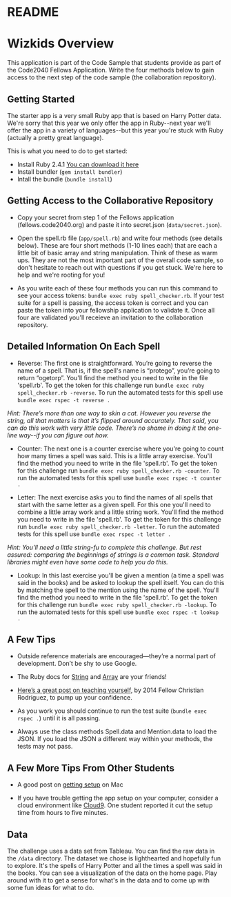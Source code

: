 # README

Wizkids Overview
================

This application is part of the Code Sample that students provide as part of the Code2040 Fellows Application. Write the four methods below to gain access to the next step of the code sample (the collaboration repository).

Getting Started
---------------
The starter app is a very small Ruby app that is based on Harry Potter data. We're sorry that this year we only offer the app in Ruby--next year we'll offer the app in a variety of languages--but this year you're stuck with Ruby (actually a pretty great language).

This is what you need to do to get started:

- Install Ruby 2.4.1 <a href="https://www.ruby-lang.org/en/downloads/"  target="_blank">You can download it here</a>
- Install bundler (`gem install bundler`)
- Intall the bundle (`bundle install`)

Getting Access to the Collaborative Repository
----------
- Copy your secret from step 1 of the Fellows application (fellows.code2040.org) and paste it into secret.json (`data/secret.json`).

- Open the spell.rb file (`app/spell.rb`) and write four methods (see details below). These are four short methods (1-10 lines each) that are each a little bit of basic array and string manipulation. Think of these as warm ups. They are not the most important part of the overall code sample, so don't hesitate to reach out with questions if you get stuck. We're here to help and we're rooting for you!

- As you write each of these four methods you can run this command to see your access tokens: `bundle exec ruby spell_checker.rb`. If your test suite for a spell is passing, the access token is correct and you can paste the token into your fellowship application to validate it. Once all four are validated you'll receieve an invitation to the collaboration repository.

Detailed Information On Each Spell
-----------------------------------

- Reverse: The first one is straightforward. You’re going to reverse the name of a spell. That is, if the spell's name is “protego”, you’re going to return “ogetorp”. You'll find the method you need to write in the file 'spell.rb'. To get the token for this challenge run `bundle exec ruby spell_checker.rb -reverse`. To run the automated tests for this spell use `bundle exec rspec -t reverse .`

_Hint: There’s more than one way to skin a cat. However you reverse the string, all that matters is that it’s flipped around accurately. That said, you can do this work with very little code. There’s no shame in doing it the one-line way--if you can figure out how._

- Counter: The next one is a counter exercise where you're going to count how many times a spell was said. This is a little array exercise. You'll find the method you need to write in the file 'spell.rb'. To get the token for this challenge run `bundle exec ruby spell_checker.rb -counter`. To run the automated tests for this spell use `bundle exec rspec -t counter .`

- Letter: The next exercise asks you to find the names of all spells that start with the same letter as a given spell. For this one you'll need to combine a little array work and a little string work. You'll find the method you need to write in the file 'spell.rb'. To get the token for this challenge run `bundle exec ruby spell_checker.rb -letter`. To run the automated tests for this spell use `bundle exec rspec -t letter .`

_Hint: You’ll need a little string-fu to complete this challenge. But rest assured: comparing the beginnings of strings is a common task. Standard libraries might even have some code to help you do this._

- Lookup: In this last exercise you'll be given a mention (a time a spell was said in the books) and be asked to lookup the spell itself. You can do this by matching the spell to the mention using the name of the spell. You'll find the method you need to write in the file 'spell.rb'. To get the token for this challenge run `bundle exec ruby spell_checker.rb -lookup`. To run the automated tests for this spell use `bundle exec rspec -t lookup .`

A Few Tips
----------------

- Outside reference materials are encouraged—they’re a normal part of development. Don’t be shy to use Google.

- The Ruby docs for <a href="https://ruby-doc.org/core-2.4.1/String.html" target="_blank">String</a> and <a href="https://ruby-doc.org/core-2.4.1/Array.html" target="_blank">Array</a> are your friends!

- <a href="https://medium.com/@chrisrodz35/a-guide-to-picking-up-new-programming-skills-2f1ff142d17f" target="_blank">Here’s a great post on teaching yourself</a>, by 2014 Fellow Christian Rodriguez, to pump up your confidence.

- As you work you should continue to run the test suite (`bundle exec rspec .`) until it is all passing.

- Always use the class methods Spell.data and Mention.data to load the JSON. If you load the JSON a different way within your methods, the tests may not pass.

A Few More Tips From Other Students
----------------
- A good post on [getting setup](https://www.moncefbelyamani.com/how-to-install-xcode-homebrew-git-rvm-ruby-on-mac/) on Mac

- If you have trouble getting the app setup on your computer, consider a cloud environment like [Cloud9](https://c9.io/). One student reported it cut the setup time from hours to five minutes.

Data
---------------
The challenge uses a data set from Tableau. You can find the raw data in the `/data` directory. The dataset we chose is lighthearted and hopefully fun to explore. It's the spells of Harry Potter and all the times a spell was said in the books. You can see a visualization of the data on the home page. Play around with it to get a sense for what's in the data and to come up with some fun ideas for what to do.

